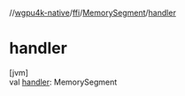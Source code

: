 //[wgpu4k-native](../../../index.md)/[ffi](../index.md)/[MemorySegment](index.md)/[handler](handler.md)

# handler

[jvm]\
val [handler](handler.md): MemorySegment